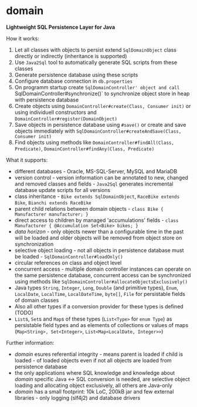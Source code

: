 # domain
**Lightweight SQL Persistence Layer for Java**

How it works:
1) Let all classes with objects to persist extend `SqlDomainObject` class directly or indirectly (inheritance is supported)
2) Use `Java2Sql` tool to automatically generate SQL scripts from these classes
3) Generate persistence database using these scripts
4) Configure database connection in `db.properties`
5) On programm startup create `SqlDomainController' object and call `SqlDomainController#synchronize()` to synchronize object store in heap with persistence database
6) Create objects using `DomainController#create(Class, Consumer init)` or using individuell constructors and `DomainController#register(DomainObject)`
7) Save objects in persistence database using `#save()` or create and save objects immediately with `SqlDomainController#createAndSave(Class, Consumer init)`
8) Find objects using methods like `DomainController#findAll(Class, Predicate)`, `DomainController#findAny(Class, Predicate)`

What it supports:
- different databases - Oracle, MS-SQL-Server, MySQL and MariaDB
- version control - version information can be annotated to new, changed and removed classes and fields - `Java2Sql` generates incremental database update scripts for all versions 
- class inheritance - `Bike extends SqlDomainObject`, `RaceBike extends Bike`, `Bianchi extends RaceBike`
- parent child relations between domain objects - `class Bike { Manufacturer manufacturer; }`
- direct access to children by managed 'accumulations' fields - `class Manufacturer { @Accumulation Set<Bike> bikes; }`
- _data horizon_ - only objects newer than a configurable time in the past will be loaded and older objects will be removed from object store on synchronization
- selective object loading - not all objects in persistence database must be loaded - `SqlDomainController#loadOnly()`
- circular references on class and object level
- concurrent access - multiple domain controller instances can operate on the same persistence database, concurrent access can be synchronized using methods like `SqlDomainController#allocateObjectsExclusively()`
- Java types `String`, `Integer`, `Long`, `Double` (and primitive types), `Enum`, `LocalDate`, `LocalTime`, `LocalDateTime`, `byte[]`, `File` for persistable fields of domain classes
- Also all other types if a conversion provider for these types is defined (TODO)
- `List`s, `Set`s and `Map`s of these types (`List<Type>` for `enum Type`) as persistable field types and as elements of collections or values of maps (`Map<String>, Set<Integer>`, `List<Map<LocalDate, Integer>>`)

Further information:
- _domain_ esures referential integrity - means parent is loaded if child is loaded - of loaded objects even if not all objects are loaded from persistence database
- the only applications where SQL knowledge and knowledge about _domain_ specific Java <-> SQL conversion is needed, are selective object loading and allocating object exclusively, all others are Java-only
- _domain_ has a small footprint: 10k LoC, 200kB jar and few external libraries - only logging (slf4j2) and database drivers
